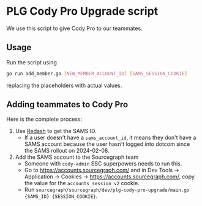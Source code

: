 # PLG Cody Pro Upgrade script

We use this script to give Cody Pro to our teammates.

## Usage

Run the script using

```bash
go run add_member.go [NEW_MEMBER_ACCOUNT_ID] [SAMS_SESSION_COOKIE]
```
replacing the placeholders with actual values.

## Adding teammates to Cody Pro

Here is the complete process:

1. Use [Redash](https://redash.sgdev.org/queries/614/source) to get the SAMS ID.
    - If a user doesn't have a `sams_account_id`, it means they don't have a SAMS account because the user hasn't logged into dotcom since the SAMS rollout on 2024-02-08.
2. Add the SAMS account to the Sourcegraph team
    - Someone with `cody-admin` SSC superpowers needs to run this.
    - Go to https://accounts.sourcegraph.com/ and in Dev Tools → Application → Cookies → https://accounts.sourcegraph.com/, copy the value for the `accounts_session_v2` cookie.
    - Run `sourcegraph/sourcegraph/dev/plg-cody-pro-upgrade/main.go {SAMS_ID} {SESSION_COOKIE}`.

